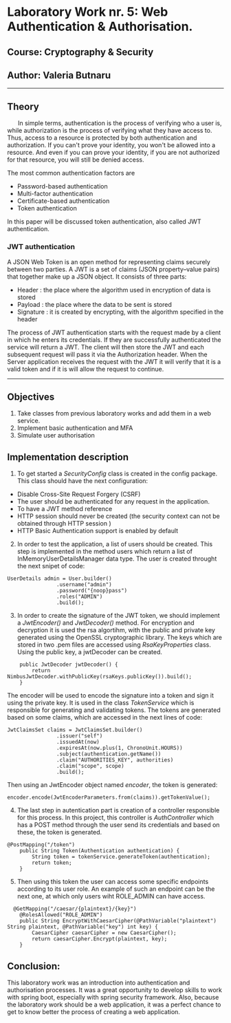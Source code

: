 # Laboratory Work nr. 5: Web Authentication & Authorisation.

## Course: Cryptography & Security

## Author: Valeria Butnaru

---

## Theory

&ensp;&ensp;&ensp;  In simple terms, authentication is the process of verifying who a user is, while authorization is the process of verifying what they have access to. Thus, access to a resource is protected by both authentication and authorization. If you can't prove your identity, you won't be allowed into a resource. And even if you can prove your identity, if you are not authorized for that resource, you will still be denied access.

The most common authentication factors are 
* Password-based authentication  
* Multi-factor authentication 
* Certificate-based authentication
* Token authentication

In this paper will be discussed token authentication, also called JWT authentication.



### JWT authentication

A JSON Web Token is an open method for representing claims securely between two parties. A JWT is a set of claims (JSON property–value pairs) that together make up a JSON object. It consists of three parts:
* Header : the place where the algorithm used in encryption of data is stored
* Payload : the place where the data to be sent is stored
* Signature : it is created by encrypting, with the algorithm specified in the header

The process of JWT authentication starts with the request made by a client in which he enters its credentials. If they are successfully authenticated the service will return a JWT. The client will then store the JWT and each subsequent request will pass it via the Authorization header. When the Server application receives the request with the JWT it will verify that it is a valid token and if it is will allow the request to continue.

---

## Objectives

1. Take classes from previous laboratory works and add them in a web service.
2. Implement basic authentication and MFA
3. Simulate user authorisation

## Implementation description

1. To get started a _SecurityConfig_ class is created in the config package. This class should have the next configuration:
* Disable Cross-Site Request Forgery (CSRF)
* The user should be authenticated for any request in the application.
* To have a JWT method reference
* HTTP session should never be created (the security context can not be obtained through HTTP session
)
* HTTP Basic Authentication support is enabled by default


2. In order to test the application, a list of users should be created. This step is implemented in the method users which return a list of InMemoryUserDetailsManager data type. The user is created throught the next snipet of code:

```
UserDetails admin = User.builder()
                .username("admin")
                .password("{noop}pass")
                .roles("ADMIN")
                .build();
```
3. In order to create the signature of the JWT token, we should implement a _JwtEncoder()_ and _JwtDecoder()_ method. For encryption and decryption it is used the rsa algortihm, with the public and private key generated using the OpenSSL cryptographic library. The keys which are stored in two .pem files are accessed using _RsaKeyProperties_ class. Using the public key, a jwtDecoder can be created.

```
    public JwtDecoder jwtDecoder() {
        return NimbusJwtDecoder.withPublicKey(rsaKeys.publicKey()).build();
    }
```

The encoder will be used to encode the signature  into a token and sign it using the private key. It is used in the class _TokenService_ which is responsible for generating and validating tokens. The tokens are generated based on some claims, which are accessed in the next lines of code:
```
JwtClaimsSet claims = JwtClaimsSet.builder()
                .issuer("self")
                .issuedAt(now)
                .expiresAt(now.plus(1, ChronoUnit.HOURS))
                .subject(authentication.getName())
                .claim("AUTHORITIES_KEY", authorities)
                .claim("scope", scope)
                .build();
```

Then using an JwtEncoder object named _encoder_, the token is generated:
```
encoder.encode(JwtEncoderParameters.from(claims)).getTokenValue();
```

4. The last step in autentication part is creation of a controller responsible for this process. In this project, this controller is _AuthController_ which has a POST method through the user send its credentials and based on these, the token is generated.
```
@PostMapping("/token")
    public String Token(Authentication authentication) {
        String token = tokenService.generateToken(authentication);
        return token;
    }
```

5. Then using this token the user can access some specific endpoints according to its user role. An example of such an endpoint can be the next one, at which only users wiht ROLE_ADMIN can have access.

```
  @GetMapping("/caesar/{plaintext}/{key}")
    @RolesAllowed("ROLE_ADMIN")
    public String EncryptWithCaesarCipher(@PathVariable("plaintext") String plaintext, @PathVariable("key") int key) {
        CaesarCipher caesarCipher = new CaesarCipher();
        return caesarCipher.Encrypt(plaintext, key);
    }
```

## Conclusion:

This laboratory work was an introduction into authentication and authorisation processes. It was a great opportunity to develop skills to work with spring boot, especially with spring security framework. Also, because the laboratory work should be a web application, it was a perfect chance to get to know better the process of creating a web application.